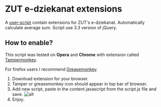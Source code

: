 # ZUT e-dziekanat extensions

A [user-script](https://en.wikipedia.org/wiki/Userscript) contain extensions for ZUT's e-dziekanat. Automatically calculate average sum. Script use 3.3 version of jQuery.

## How to enable?

This script was tested on **Opera** and **Chrome** with extension called [Tampermonkey](https://tampermonkey.net).

For firefox users I recommend [Greasemonkey](https://addons.mozilla.org/pl/firefox/addon/greasemonkey/).

1. Download extension for your browser.
2. Tamper or greasemonkey icon should appear in top bar of browser.
3. Add new script, paste in the content javascript from the script.js file and save.
![alt](https://image.prntscr.com/image/mNBKkXbHRU2LX1y6N2FfAg.png)
4. Enjoy.